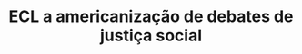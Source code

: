 ---
title: "ECL a americanização de debates de justiça social"
infoslide: "(ex. enfoque em brutalidade policial associada ao movimento Black Lives Matter, uso de termos anglo-saxónicos em detrimento de termos na língua local, enfoque em ícones americanos como Martin Luther King, etc.)"
round: "Round 3"
weight: 3
videos: []
tags: []
layout: "motion"
categories: ["motions"]
---